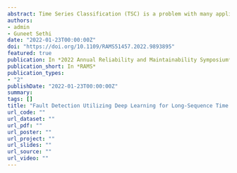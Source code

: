 ```yaml
---
abstract: Time Series Classification (TSC) is a problem with many applications in science and engineering. In reliability engineering, the time series data are used for equipment reliability analysis, fault detection etc. In this work, we examined several deep learning models on long-sequence time series. With the emergence of new technology, such as connected sensors, more long sequence of time series data become available. We developed several deep learning models to classify the high frequency / long sequence time series. Our approaches avoided heavy feature engineering, and attempted to make it “end-to-end.” The models were tested on a data set coming from real world high frequency voltage sensors to detect whether a partial discharge (PD) fault exists. We discussed the performance of the deep learning models, and their advantage and disadvantages to the non-deep-learning benchmark.
authors:
- admin
- Guneet Sethi
date: "2022-01-23T00:00:00Z"
doi: "https://doi.org/10.1109/RAMS51457.2022.9893895"
featured: true
publication: In *2022 Annual Reliability and Maintainability Symposium*
publication_short: In *RAMS*
publication_types:
- "2"
publishDate: "2022-01-23T00:00:00Z"
summary: 
tags: []
title: "Fault Detection Utilizing Deep Learning for Long-Sequence Time Series Classification"
url_code: ""
url_dataset: ""
url_pdf: ""
url_poster: ""
url_project: ""
url_slides: ""
url_source: ""
url_video: ""
---
```

